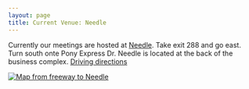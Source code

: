 ```yaml
---
layout: page
title: Current Venue: Needle
---
```

Currently our meetings are hosted at [Needle](http://needle.com). Take exit 288 and go east. Turn south onte Pony Express Dr. Needle is located at the back of the business complex. [Driving directions](https://goo.gl/maps/FVzup)

[![Map from freeway to Needle](http://maps.googleapis.com/maps/api/staticmap?center=40.481258,-111.901374&markers=14864%20Pony%20Express%20RoadBluffdale,%20UT%2084065&zoom=15&size=640x400)](https://goo.gl/maps/FVzup)
